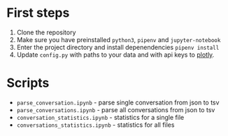 # First steps
1. Clone the repository
2. Make sure you have preinstalled `python3`, `pipenv` and `jupyter-notebook`
3. Enter the project directory and install depenendencies `pipenv install`
4. Update `config.py` with paths to your data and with api keys to [plotly](https://plot.ly/).

# Scripts
- `parse_conversation.ipynb` - parse single conversation from json to tsv
- `parse_conversations.ipynb` - parse all conversations from json to tsv
- `conversation_statistics.ipynb` - statistics for a single file
- `conversations_statistics.ipynb` - statistics for all files

